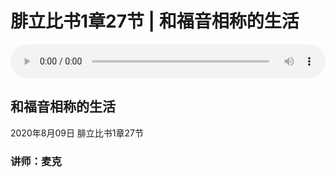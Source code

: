 # 腓立比书1章27节 | 和福音相称的生活

<audio style="width: 100%;" preload="false" controls controlslist="nodownload"><source src="https://cdn.simai.ml/audio/mp3/2020/200809_002.mp3" type="audio/mpeg">Your browser does not support the audio element.</audio>

## 和福音相称的生活
2020年8月09日 
腓立比书1章27节
### 讲师：麦克



